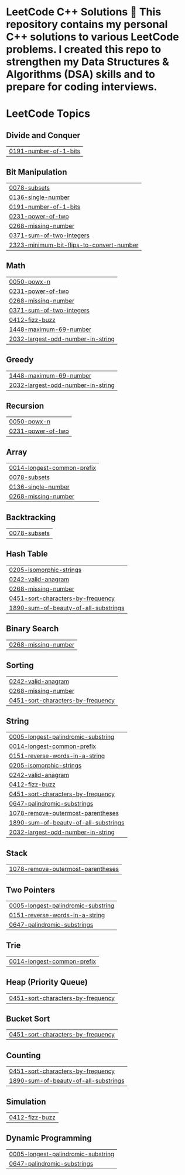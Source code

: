 # LeetCode C++ Solutions 🚀  This repository contains my personal **C++ solutions** to various **LeetCode** problems.   I created this repo to strengthen my **Data Structures & Algorithms (DSA)** skills and to prepare for **coding interviews**.

<!---LeetCode Topics Start-->
# LeetCode Topics
## Divide and Conquer
|  |
| ------- |
| [0191-number-of-1-bits](https://github.com/adarshsingh-1/leetcode-with-cpp/tree/master/0191-number-of-1-bits) |
## Bit Manipulation
|  |
| ------- |
| [0078-subsets](https://github.com/adarshsingh-1/leetcode-with-cpp/tree/master/0078-subsets) |
| [0136-single-number](https://github.com/adarshsingh-1/leetcode-with-cpp/tree/master/0136-single-number) |
| [0191-number-of-1-bits](https://github.com/adarshsingh-1/leetcode-with-cpp/tree/master/0191-number-of-1-bits) |
| [0231-power-of-two](https://github.com/adarshsingh-1/leetcode-with-cpp/tree/master/0231-power-of-two) |
| [0268-missing-number](https://github.com/adarshsingh-1/leetcode-with-cpp/tree/master/0268-missing-number) |
| [0371-sum-of-two-integers](https://github.com/adarshsingh-1/leetcode-with-cpp/tree/master/0371-sum-of-two-integers) |
| [2323-minimum-bit-flips-to-convert-number](https://github.com/adarshsingh-1/leetcode-with-cpp/tree/master/2323-minimum-bit-flips-to-convert-number) |
## Math
|  |
| ------- |
| [0050-powx-n](https://github.com/adarshsingh-1/leetcode-with-cpp/tree/master/0050-powx-n) |
| [0231-power-of-two](https://github.com/adarshsingh-1/leetcode-with-cpp/tree/master/0231-power-of-two) |
| [0268-missing-number](https://github.com/adarshsingh-1/leetcode-with-cpp/tree/master/0268-missing-number) |
| [0371-sum-of-two-integers](https://github.com/adarshsingh-1/leetcode-with-cpp/tree/master/0371-sum-of-two-integers) |
| [0412-fizz-buzz](https://github.com/adarshsingh-1/leetcode-with-cpp/tree/master/0412-fizz-buzz) |
| [1448-maximum-69-number](https://github.com/adarshsingh-1/leetcode-with-cpp/tree/master/1448-maximum-69-number) |
| [2032-largest-odd-number-in-string](https://github.com/adarshsingh-1/leetcode-with-cpp/tree/master/2032-largest-odd-number-in-string) |
## Greedy
|  |
| ------- |
| [1448-maximum-69-number](https://github.com/adarshsingh-1/leetcode-with-cpp/tree/master/1448-maximum-69-number) |
| [2032-largest-odd-number-in-string](https://github.com/adarshsingh-1/leetcode-with-cpp/tree/master/2032-largest-odd-number-in-string) |
## Recursion
|  |
| ------- |
| [0050-powx-n](https://github.com/adarshsingh-1/leetcode-with-cpp/tree/master/0050-powx-n) |
| [0231-power-of-two](https://github.com/adarshsingh-1/leetcode-with-cpp/tree/master/0231-power-of-two) |
## Array
|  |
| ------- |
| [0014-longest-common-prefix](https://github.com/adarshsingh-1/leetcode-with-cpp/tree/master/0014-longest-common-prefix) |
| [0078-subsets](https://github.com/adarshsingh-1/leetcode-with-cpp/tree/master/0078-subsets) |
| [0136-single-number](https://github.com/adarshsingh-1/leetcode-with-cpp/tree/master/0136-single-number) |
| [0268-missing-number](https://github.com/adarshsingh-1/leetcode-with-cpp/tree/master/0268-missing-number) |
## Backtracking
|  |
| ------- |
| [0078-subsets](https://github.com/adarshsingh-1/leetcode-with-cpp/tree/master/0078-subsets) |
## Hash Table
|  |
| ------- |
| [0205-isomorphic-strings](https://github.com/adarshsingh-1/leetcode-with-cpp/tree/master/0205-isomorphic-strings) |
| [0242-valid-anagram](https://github.com/adarshsingh-1/leetcode-with-cpp/tree/master/0242-valid-anagram) |
| [0268-missing-number](https://github.com/adarshsingh-1/leetcode-with-cpp/tree/master/0268-missing-number) |
| [0451-sort-characters-by-frequency](https://github.com/adarshsingh-1/leetcode-with-cpp/tree/master/0451-sort-characters-by-frequency) |
| [1890-sum-of-beauty-of-all-substrings](https://github.com/adarshsingh-1/leetcode-with-cpp/tree/master/1890-sum-of-beauty-of-all-substrings) |
## Binary Search
|  |
| ------- |
| [0268-missing-number](https://github.com/adarshsingh-1/leetcode-with-cpp/tree/master/0268-missing-number) |
## Sorting
|  |
| ------- |
| [0242-valid-anagram](https://github.com/adarshsingh-1/leetcode-with-cpp/tree/master/0242-valid-anagram) |
| [0268-missing-number](https://github.com/adarshsingh-1/leetcode-with-cpp/tree/master/0268-missing-number) |
| [0451-sort-characters-by-frequency](https://github.com/adarshsingh-1/leetcode-with-cpp/tree/master/0451-sort-characters-by-frequency) |
## String
|  |
| ------- |
| [0005-longest-palindromic-substring](https://github.com/adarshsingh-1/leetcode-with-cpp/tree/master/0005-longest-palindromic-substring) |
| [0014-longest-common-prefix](https://github.com/adarshsingh-1/leetcode-with-cpp/tree/master/0014-longest-common-prefix) |
| [0151-reverse-words-in-a-string](https://github.com/adarshsingh-1/leetcode-with-cpp/tree/master/0151-reverse-words-in-a-string) |
| [0205-isomorphic-strings](https://github.com/adarshsingh-1/leetcode-with-cpp/tree/master/0205-isomorphic-strings) |
| [0242-valid-anagram](https://github.com/adarshsingh-1/leetcode-with-cpp/tree/master/0242-valid-anagram) |
| [0412-fizz-buzz](https://github.com/adarshsingh-1/leetcode-with-cpp/tree/master/0412-fizz-buzz) |
| [0451-sort-characters-by-frequency](https://github.com/adarshsingh-1/leetcode-with-cpp/tree/master/0451-sort-characters-by-frequency) |
| [0647-palindromic-substrings](https://github.com/adarshsingh-1/leetcode-with-cpp/tree/master/0647-palindromic-substrings) |
| [1078-remove-outermost-parentheses](https://github.com/adarshsingh-1/leetcode-with-cpp/tree/master/1078-remove-outermost-parentheses) |
| [1890-sum-of-beauty-of-all-substrings](https://github.com/adarshsingh-1/leetcode-with-cpp/tree/master/1890-sum-of-beauty-of-all-substrings) |
| [2032-largest-odd-number-in-string](https://github.com/adarshsingh-1/leetcode-with-cpp/tree/master/2032-largest-odd-number-in-string) |
## Stack
|  |
| ------- |
| [1078-remove-outermost-parentheses](https://github.com/adarshsingh-1/leetcode-with-cpp/tree/master/1078-remove-outermost-parentheses) |
## Two Pointers
|  |
| ------- |
| [0005-longest-palindromic-substring](https://github.com/adarshsingh-1/leetcode-with-cpp/tree/master/0005-longest-palindromic-substring) |
| [0151-reverse-words-in-a-string](https://github.com/adarshsingh-1/leetcode-with-cpp/tree/master/0151-reverse-words-in-a-string) |
| [0647-palindromic-substrings](https://github.com/adarshsingh-1/leetcode-with-cpp/tree/master/0647-palindromic-substrings) |
## Trie
|  |
| ------- |
| [0014-longest-common-prefix](https://github.com/adarshsingh-1/leetcode-with-cpp/tree/master/0014-longest-common-prefix) |
## Heap (Priority Queue)
|  |
| ------- |
| [0451-sort-characters-by-frequency](https://github.com/adarshsingh-1/leetcode-with-cpp/tree/master/0451-sort-characters-by-frequency) |
## Bucket Sort
|  |
| ------- |
| [0451-sort-characters-by-frequency](https://github.com/adarshsingh-1/leetcode-with-cpp/tree/master/0451-sort-characters-by-frequency) |
## Counting
|  |
| ------- |
| [0451-sort-characters-by-frequency](https://github.com/adarshsingh-1/leetcode-with-cpp/tree/master/0451-sort-characters-by-frequency) |
| [1890-sum-of-beauty-of-all-substrings](https://github.com/adarshsingh-1/leetcode-with-cpp/tree/master/1890-sum-of-beauty-of-all-substrings) |
## Simulation
|  |
| ------- |
| [0412-fizz-buzz](https://github.com/adarshsingh-1/leetcode-with-cpp/tree/master/0412-fizz-buzz) |
## Dynamic Programming
|  |
| ------- |
| [0005-longest-palindromic-substring](https://github.com/adarshsingh-1/leetcode-with-cpp/tree/master/0005-longest-palindromic-substring) |
| [0647-palindromic-substrings](https://github.com/adarshsingh-1/leetcode-with-cpp/tree/master/0647-palindromic-substrings) |
<!---LeetCode Topics End-->
